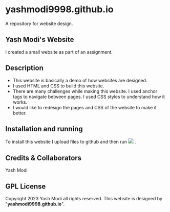 # yashmodi9998.github.io
A repository for website design.

## Yash Modi's Website
I created a small website as part of an assignment.
## Description
- This website is basically a demo of how websites are designed.
- I used HTML and CSS to build this website.
- There are many challenges while making this website. I used anchor tags to navigate between pages. I used CSS styles to understand how it works.
- I would like to redesign the pages and CSS of the website to make it better.

## Installation and running
To install this website I upload files to github and then run ![](https://yashmodi9998.github.io/) .

## Credits & Collaborators
Yash Modi

## GPL License
Copyright 2023 Yash Modi all rights reserved.
This website is designed by "**yashmodi9998.github.io**".
